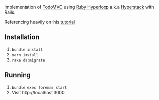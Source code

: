 Implementation of [TodoMVC](http://todomvc.com/) using [Ruby Hyperloop](http://ruby-hyperloop.org/) a.k.a [Hyperstack](https://hyperstack.org/) with Rails.

Referencing heavily on this [tutorial](https://github.com/ruby-hyperloop/todo-tutorial)

## Installation

1. `bundle install`
2. `yarn install`
3. `rake db:migrate`

## Running

1. `bundle exec foreman start`
2. Visit http://localhost:3000
